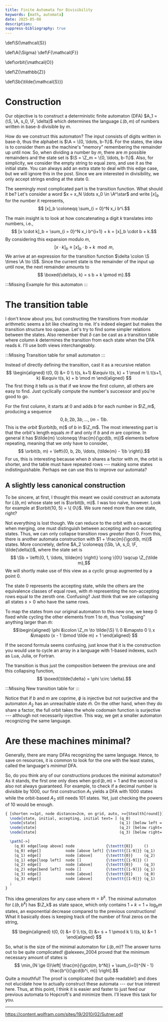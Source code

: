 ```yaml
---
title: Finite Automata for Divisibility
keywords: [math, automata]
date: 2025-05-08
description:
suppress-bibliography: true
---
```


<style>
.Missing {
  text-align: center;
  width:  100%;
  height: 300px;
  background-color: gray;
  border: black 1px;
}
</style>

\def\S{\mathcal{S}}

\def\A{\Sigma}
\def\F{\mathcal{F}}

\def\orbit{\mathcal{O}}

\def\Z{\mathbb{Z}}

\def\Sb{\tilde{\mathcal{S}}}


Construction
============

Our objective is to construct a deterministic finite automaton (DFA)
$A_1 = (\S, \A, s_0, \F, \delta)$
which determines the language $L(b, m)$ of numbers written in base-$b$
divisible by $m$.


How do we construct this automaton?
The input consists of digits written in base-$b$,
thus the alphabet is $\A = \{0, \ldots, b-1\}$.
For the states,
the idea is to consider them as the machine's "memory"
remembering the remainder up until now.
So, when dividing a number by $m$, there are $m$ possible remainders
and the state set is $\S = \Z_m = \{0, \ldots, b-1\}$.
Also, for simplicity, we consider the empty string to equal zero,
and use it as the initial state.
You can always add an extra state to deal with this edge case,
but we will ignore this in the post.
Since we are interested in divisibility,
we only accept strings ending at the state $0$.

The seemingly most complicated part is the transition function.
What should it be?
Let's consider a word $x = x_N \ldots x_0 \in \A^\star$ and write $[x]_b$ for the number it represents,
$$ [x]_b \coloneqq \sum_{i = 0}^N x_i b^i.$$

The main insight is to look at how concatenating a digit $k$ translates into numbers, i.e.,
$$ [x \cdot k]_b = \sum_{i = 0}^N x_i b^{i+1} + k = [x]_b \cdot b + k.$$
By considering this expansion modulo $m$,
$$ [x \cdot k]_b \equiv [x]_b \cdot b + k \mod m,$$
We arrive at an expression for the transition function $\delta \colon \S \times \A \to \S$.
Since the current state is the remainder of the input up until now,
the next remainder amounts to
$$ \boxed{\delta(s, k) = s b + k \pmod m}.$$

:::Missing
Example for this automaton
:::


The transition table
====================

I don't know about you,
but constructing the transitions from modular arithmetic seems a bit like cheating to me.
It's indeed elegant but makes the transition structure too opaque.
Let's try to find some simpler relations between the states.
Also remember that $\delta$ can be cast as a transition table where column $k$
determines the transition from each state when the DFA reads $k$.
I'll use both views interchangeably.

:::Missing
Transition table for small automaton
:::

Instead of directly defining the transition, cast it as a recursive relation
$$ \begin{aligned}
t(0, 0)   &= 0 \\
t(s, k+1) &\equiv t(s, k) + 1 \mod m \\
t(s+1, k) &\equiv t(s, k) + b \mod m
\end{aligned}
$$
The first thing it tells us is that if we know the first column,
all others are easy to find.
Just cyclically compute the number's successor and you're good to go.

For the first column,
it starts at $0$ and adds $b$ for each number in $\Z_m$, producing a sequence
$$0, b, 2b, 3b, \ldots, (m-1)b.$$
This is the _orbit_ $\orbit(b, m)$ of $b$ in $\Z_m$.
The most interesting part is that the orbit's length equals $m$ if and only if $b$ and $m$ are coprime.
In general it has $\tilde{m} \coloneqq \frac{m}{\gcd(b, m)}$ elements before repeating,
meaning that we only have to consider,
$$ \orbit(b, m) = \left\{0, b, 2b, \ldots, (\tilde{m} - 1)b \right\}.$$
For us, this is interesting because when $b$ shares a factor with $m$, the orbit is shorter,
and the table must have repeated rows --- making some states indistinguishable.
Perhaps we can use this to improve our automata?

A slightly less canonical construction
--------------------------------------

To be sincere, at first, I thought this meant we could construct an automata for $L(b, m)$
whose state set is $\orbit(b, m)$.
I was too naïve, however.
Look for example at $\orbit(10, 5) = \{ 0\}$.
We sure need more than one state, right?

Not everything is lost though.
We can reduce to the orbit with a caveat:
when merging, one must distinguish between accepting and non-accepting states.
Thus, we can only collapse transition rows _greater than_ 0.
From this, there is another automata construction with $1 + \frac{m}{\gcd(b, m)}$ states.
More concretely, define $A_2 \coloneqq (\Sb, \A, s_0, \F, \tilde{\delta})$,
where the state set is
$$ \Sb = \left\{0, 1, \ldots, \tilde{m} \right\} \cong \{0\} \sqcup \Z_{\tilde m},$$
We will shortly make use of this view as a cyclic group augmented by a point $0$.

The state $0$ represents the accepting state,
while the others are the equivalence classes of equal rows,
with $\tilde{m}$ representing the non-accepting rows equal to the zeroth one.
Confusing?
Just think that we are collapsing all states $s > 0$ who have the same rows.

To map the states from our original automaton to this new one,
we keep $0$ fixed while cycling the other elements from $1$ to $\tilde{m}$,
thus "collapsing" anything larger than $\tilde{m}$:
$$\begin{aligned}
  \phi &\colon \Z_m \to \tilde{\S} \\
  0    &\mapsto 0 \\
  x    &\mapsto (x - 1 \bmod \tilde m) + 1
\end{aligned}
$$

If the second formula seems confusing,
just know that it is the construction you would use to cycle an array in a language with 1-based indexes,
such as Lua, Julia, or Fortran.

The transition is thus just the composition between the previous one and this collapsing function,
$$ \boxed{\tilde{\delta} = \phi \circ \delta}.$$

:::Missing
New transition table for 
:::

Notice that if $b$ and $m$ are coprime,
$\phi$ is injective but not surjective and
the automaton $A_2$ has an unreachable state $\tilde{m}$.
On the other hand, when they do share a factor,
the full orbit takes the whole codomain function is surjective --- although not necessarily injective.
This way, we get a smaller automaton recognizing the same language.


Are these machines minimal?
===========================

Generally, there are many DFAs recognizing the same language.
Hence, to save on resources,
it is common to look for the one with the least states, called the language's _minimal_ DFA.

So, do you think any of our constructions produces the minimal automaton?
As it stands, the first one only does when $\gcd(b, m) = 1$
and the second is also not always guaranteed.
For example, to check if a decimal number is divisible by 1000,
our first construction $A_1$ yields a DFA with 1000 states
while the orbit-based $A_2$ still needs 101 states.
Yet, just checking the powers of 10 would be enough.

```tikz {tikzlibrary="automata"}
{ [shorten >=1pt, node distance=2cm, on grid, auto, >={Stealth[round]}]
  \node[state, initial, accepting, initial text= ] (q_0)                        {0};
  \node[state]                                     (q_1) [below left = of q_0]  {1};
  \node[state]                                     (q_2) [below right= of q_1]  {10};
  \node[state]                                     (q_3) [below right= of q_0]  {100};

  \path[->] 
    (q_0) edge[loop above] node              {\texttt{0}}     ()
    (q_0) edge[]           node [above left] {\texttt{[1-9]}} (q_1)
    (q_1) edge[]           node [above]      {\texttt{0}}     (q_2)
    (q_1) edge[loop left]  node []           {\texttt{[1-9]}} ()
    (q_2) edge[]           node [above]      {\texttt{0}}     (q_3)
    (q_2) edge[bend left]  node []           {\texttt{[1-9]}} (q_1)
    (q_3) edge[]           node [above]      {\texttt{0}}     (q_0)
    (q_3) edge[]           node [above]      {\texttt{[1-9]}} (q_1)
  ;
}
```

This idea generalizes for any case where $m = b^k$.
The minimal automaton for $L(b, b^k)$ has $\Z_k$ as state space,
which only contains $1 + k = 1 + \log_b m$ states,
an exponential decrease compared to the previous constructions!
What it basically does is keeping track of the number of final zeros on the string,

$$ \begin{aligned}
t(0, 0) &= 0 \\
t(s, 0) &= s + 1 \pmod k \\
t(s, k) &= 1
\end{aligned}
$$

So, what is the size of the minimal automaton for $L(b, m)$?
The answer turns out to be quite complicated!
@alexeev_2004 proved that the minimum necessary amount of states is
$$ \min_{N \ge 0}\left[ \frac{m}{\gcd(m, b^N)} + \sum_{i=0}^{N - 1} \frac{b^i}{\gcd(b^i, m)} \right].$$
Quite a mouthful!
The proof is complicated (but quite readable!)
and does not elucidate how to actually construct these automata
--- our true interest here.
Thus, at this point, I think it is easier and faster to just feed our previous automata
to Hopcroft's and minimize them.
I'll leave this task for you.




------------------------------------------------------------------------------------------------------------------------------------------

https://content.wolfram.com/sites/19/2010/02/Sutner.pdf

